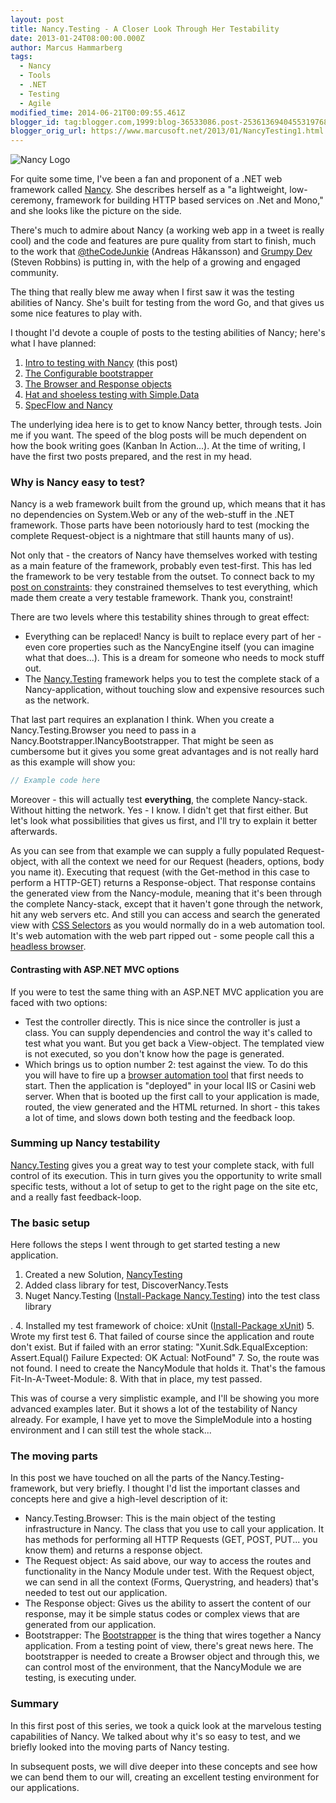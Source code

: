 ```yaml
---
layout: post
title: Nancy.Testing - A Closer Look Through Her Testability
date: 2013-01-24T08:00:00.000Z
author: Marcus Hammarberg
tags:
  - Nancy
  - Tools
  - .NET
  - Testing
  - Agile
modified_time: 2014-06-21T00:09:55.461Z
blogger_id: tag:blogger.com,1999:blog-36533086.post-2536136940455319768
blogger_orig_url: https://www.marcusoft.net/2013/01/NancyTesting1.html
---
```


![Nancy Logo](http://nancyfx.org/images/logo.png)

For quite some time, I've been a fan and proponent of a .NET web framework called [Nancy](http://www.nancyfx.org/). She describes herself as a "a lightweight, low-ceremony, framework for building HTTP based services on .Net and Mono," and she looks like the picture on the side.

There's much to admire about Nancy (a working web app in a tweet is really cool) and the code and features are pure quality from start to finish, much to the work that [@theCodeJunkie](http://thecodejunkie/) (Andreas Håkansson) and [Grumpy Dev](https://twitter.com/Grumpydev) (Steven Robbins) is putting in, with the help of a growing and engaged community.

The thing that really blew me away when I first saw it was the testing abilities of Nancy. She's built for testing from the word Go, and that gives us some nice features to play with.

I thought I'd devote a couple of posts to the testing abilities of Nancy; here's what I have planned:

1. [Intro to testing with Nancy](https://www.marcusoft.net/2013/01/NancyTesting1.html) (this post)
2. [The Configurable bootstrapper](https://www.marcusoft.net/2013/01/NancyTesting2.html)
3. [The Browser and Response objects](https://www.marcusoft.net/2013/01/NancyTesting3.html)
4. [Hat and shoeless testing with Simple.Data](https://www.marcusoft.net/2013/02/NancyTesting4.html)
5. [SpecFlow and Nancy](https://www.marcusoft.net/2013/02/NancyTesting5.html)

The underlying idea here is to get to know Nancy better, through tests. Join me if you want. The speed of the blog posts will be much dependent on how the book writing goes (Kanban In Action...). At the time of writing, I have the first two posts prepared, and the rest in my head.

### Why is Nancy easy to test?

Nancy is a web framework built from the ground up, which means that it has no dependencies on System.Web or any of the web-stuff in the .NET framework. Those parts have been notoriously hard to test (mocking the complete Request-object is a nightmare that still haunts many of us).

Not only that - the creators of Nancy have themselves worked with testing as a main feature of the framework, probably even test-first. This has led the framework to be very testable from the outset. To connect back to my [post on constraints](https://www.marcusoft.net/2013/01/on-constraints.html): they constrained themselves to test everything, which made them create a very testable framework. Thank you, constraint!

There are two levels where this testability shines through to great effect:

- Everything can be replaced! Nancy is built to replace every part of her - even core properties such as the NancyEngine itself (you can imagine what that does...). This is a dream for someone who needs to mock stuff out.
- The [Nancy.Testing](http://nancy.testing/) framework helps you to test the complete stack of a Nancy-application, without touching slow and expensive resources such as the network.

That last part requires an explanation I think. When you create a Nancy.Testing.Browser you need to pass in a Nancy.Bootstrapper.INancyBootstrapper. That might be seen as cumbersome but it gives you some great advantages and is not really hard as this example will show you:

```csharp
// Example code here
```

Moreover - this will actually test **everything**, the complete Nancy-stack. Without hitting the network. Yes - I know. I didn't get that first either. But let's look what possibilities that gives us first, and I'll try to explain it better afterwards.

As you can see from that example we can supply a fully populated Request-object, with all the context we need for our Request (headers, options, body you name it).
Executing that request (with the Get-method in this case to perform a HTTP-GET) returns a Response-object. That response contains the generated view from the Nancy-module, meaning that it's been through the complete Nancy-stack, except that it haven't gone through the network, hit any web servers etc. And still you can access and search the generated view with [CSS Selectors](http://www.w3.org/TR/CSS2/selector.html) as you would normally do in a web automation tool. It's web automation with the web part ripped out - some people call this a [headless browser](http://blog.arhg.net/2009/10/what-is-headless-browser.html).

#### Contrasting with ASP.NET MVC options

If you were to test the same thing with an ASP.NET MVC application you are faced with two options:

- Test the controller directly. This is nice since the controller is just a class. You can supply dependencies and control the way it's called to test what you want. But you get back a View-object. The templated view is not executed, so you don't know how the page is generated.
- Which brings us to option number 2: test against the view. To do this you will have to fire up a [browser automation tool](https://www.marcusoft.net/2012/05/specflow-page-objects-and.html) that first needs to start. Then the application is "deployed" in your local IIS or Casini web server. When that is booted up the first call to your application is made, routed, the view generated and the HTML returned. In short - this takes a lot of time, and slows down both testing and the feedback loop.

### Summing up Nancy testability

[Nancy.Testing](http://nancy.testing/) gives you a great way to test your complete stack, with full control of its execution. This in turn gives you the opportunity to write small specific tests, without a lot of setup to get to the right page on the site etc, and a really fast feedback-loop.

### The basic setup

Here follows the steps I went through to get started testing a new application.

1. Created a new Solution, [NancyTesting](https://github.com/marcusoftnet/DiscoveringNancyThroughTests)
2. Added class library for test, DiscoverNancy.Tests
3. Nuget Nancy.Testing ([Install-Package Nancy.Testing](http://nuget.org/packages/Nancy.Testing)) into the test class library

.
4. Installed my test framework of choice: xUnit ([Install-Package xUnit](http://install-package%20xunit/))
5. Wrote my first test
6. That failed of course since the application and route don't exist. But if failed with an error stating: "Xunit.Sdk.EqualException: Assert.Equal() Failure Expected: OK Actual: NotFound"
7. So, the route was not found. I need to create the NancyModule that holds it. That's the famous Fit-In-A-Tweet-Module:
8. With that in place, my test passed.

This was of course a very simplistic example, and I'll be showing you more advanced examples later. But it shows a lot of the testability of Nancy already. For example, I have yet to move the SimpleModule into a hosting environment and I can still test the whole stack...

### The moving parts

In this post we have touched on all the parts of the Nancy.Testing-framework, but very briefly. I thought I'd list the important classes and concepts here and give a high-level description of it:

- Nancy.Testing.Browser: This is the main object of the testing infrastructure in Nancy. The class that you use to call your application. It has methods for performing all HTTP Requests (GET, POST, PUT... you know them) and returns a response object.
- The Request object: As said above, our way to access the routes and functionality in the Nancy Module under test. With the Request object, we can send in all the context (Forms, Querystring, and headers) that's needed to test out our application.
- The Response object: Gives us the ability to assert the content of our response, may it be simple status codes or complex views that are generated from our application.
- Bootstrapper: The [Bootstrapper](https://github.com/NancyFx/Nancy/wiki/Bootstrapper) is the thing that wires together a Nancy application. From a testing point of view, there's great news here. The bootstrapper is needed to create a Browser object and through this, we can control most of the environment, that the NancyModule we are testing, is executing under.

### Summary

In this first post of this series, we took a quick look at the marvelous testing capabilities of Nancy. We talked about why it's so easy to test, and we briefly looked into the moving parts of Nancy testing.

In subsequent posts, we will dive deeper into these concepts and see how we can bend them to our will, creating an excellent testing environment for our applications.